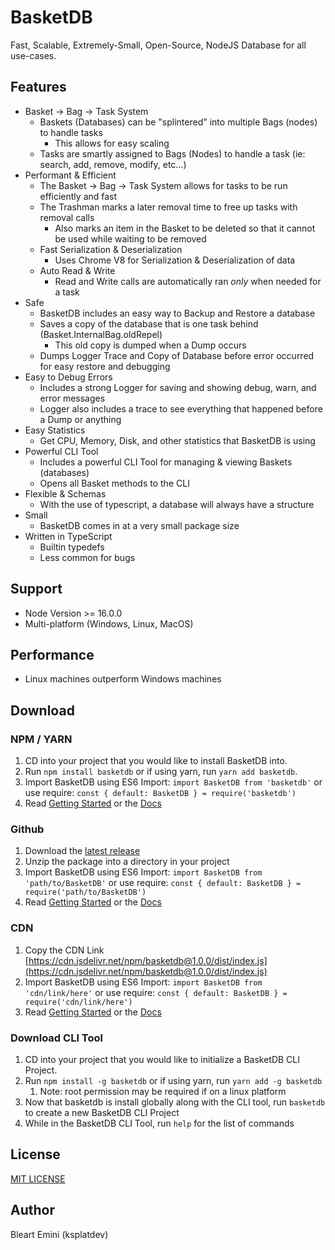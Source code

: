 # BasketDB

Fast, Scalable, Extremely-Small, Open-Source, NodeJS Database for all use-cases.

## Features

- Basket -> Bag -> Task System
  - Baskets (Databases) can be "splintered" into multiple Bags (nodes) to handle tasks
    - This allows for easy scaling
  - Tasks are smartly assigned to Bags (Nodes) to handle a task (ie: search, add, remove, modify, etc...)
- Performant & Efficient
  - The Basket -> Bag -> Task System allows for tasks to be run efficiently and fast
  - The Trashman marks a later removal time to free up tasks with removal calls
    - Also marks an item in the Basket to be deleted so that it cannot be used while waiting to be removed
  - Fast Serialization & Deserialization
    - Uses Chrome V8 for Serialization & Deserialization of data
  - Auto Read & Write
    - Read and Write calls are automatically ran *only* when needed for a task
- Safe
  - BasketDB includes an easy way to Backup and Restore a database
  - Saves a copy of the database that is one task behind (Basket.InternalBag.oldRepel)
    - This old copy is dumped when a Dump occurs
  - Dumps Logger Trace and Copy of Database before error occurred for easy restore and debugging
- Easy to Debug Errors
  - Includes a strong Logger for saving and showing debug, warn, and error messages
  - Logger also includes a trace to see everything that happened before a Dump or anything
- Easy Statistics
  - Get CPU, Memory, Disk, and other statistics that BasketDB is using
- Powerful CLI Tool
  - Includes a powerful CLI Tool for managing & viewing Baskets (databases)
  - Opens all Basket methods to the CLI
- Flexible & Schemas
  - With the use of typescript, a database will always have a structure
- Small
  - BasketDB comes in at a very small package size
- Written in TypeScript
  - Builtin typedefs
  - Less common for bugs

## Support

- Node Version >= 16.0.0
- Multi-platform (Windows, Linux, MacOS)

## Performance

- Linux machines outperform Windows machines

## Download

### NPM / YARN

1. CD into your project that you would like to install BasketDB into.
2. Run `npm install basketdb` or if using yarn, run `yarn add basketdb`.
3. Import BasketDB using ES6 Import: `import BasketDB from 'basketdb'` or use require: `const { default: BasketDB } = require('basketdb')`
4. Read [Getting Started](./pages/wiki/getting-started.md) or the [Docs](./pages/docs/home.md)

### Github

1. Download the [latest release](https://github.com/ksplatdev/BasketDB/releases/latest)
2. Unzip the package into a directory in your project
3. Import BasketDB using ES6 Import: `import BasketDB from 'path/to/BasketDB'` or use require: `const { default: BasketDB } = require('path/to/BasketDB')`
4. Read [Getting Started](./pages/wiki/getting-started.md) or the [Docs](./pages/docs/home.md)

### CDN

1. Copy the CDN Link [https://cdn.jsdelivr.net/npm/basketdb@1.0.0/dist/index.js](https://cdn.jsdelivr.net/npm/basketdb@1.0.0/dist/index.js)
2. Import BasketDB using ES6 Import: `import BasketDB from 'cdn/link/here'` or use require: `const { default: BasketDB } = require('cdn/link/here')`
3. Read [Getting Started](./pages/wiki/getting-started.md) or the [Docs](./pages/docs/home.md)

### Download CLI Tool

1. CD into your project that you would like to initialize a BasketDB CLI Project.
2. Run `npm install -g basketdb` or if using yarn, run `yarn add -g basketdb`
   1. Note: root permission may be required if on a linux platform
3. Now that basketdb is install globally along with the CLI tool, run `basketdb` to create a new BasketDB CLI Project
4. While in the BasketDB CLI Tool, run `help` for the list of commands

## License

[MIT LICENSE](LICENSE)

## Author

Bleart Emini (ksplatdev)
